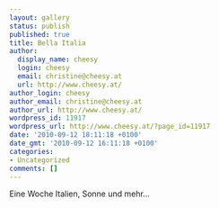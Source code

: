 ```yaml
---
layout: gallery
status: publish
published: true
title: Bella Italia
author:
  display_name: cheesy
  login: cheesy
  email: christine@cheesy.at
  url: http://www.cheesy.at/
author_login: cheesy
author_email: christine@cheesy.at
author_url: http://www.cheesy.at/
wordpress_id: 11917
wordpress_url: http://www.cheesy.at/?page_id=11917
date: '2010-09-12 18:11:18 +0100'
date_gmt: '2010-09-12 16:11:18 +0100'
categories:
- Uncategorized
comments: []
---
```

<!--:de-->Eine Woche Italien, Sonne und mehr...
<!--:-->
